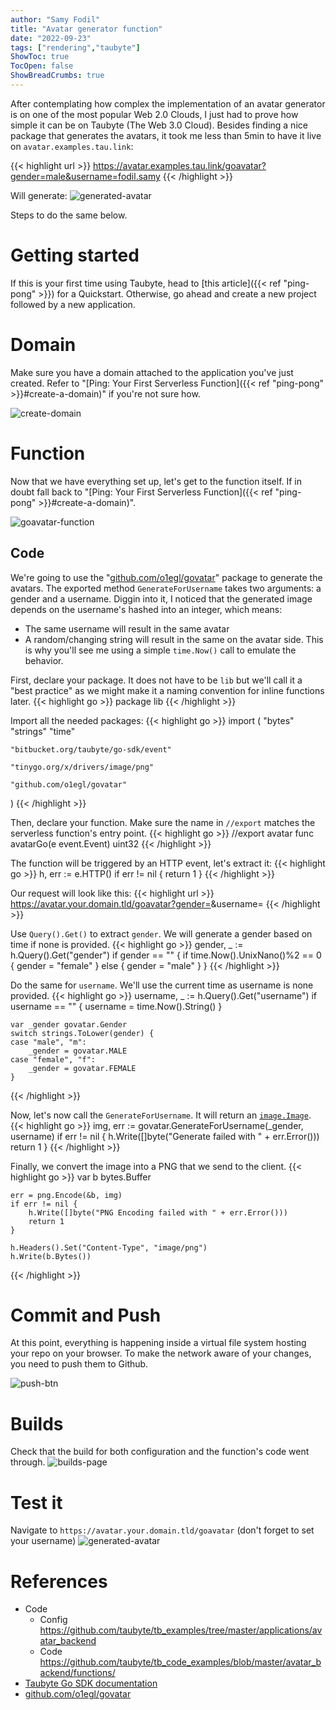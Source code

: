```yaml
---
author: "Samy Fodil"
title: "Avatar generator function"
date: "2022-09-23"
tags: ["rendering","taubyte"]
ShowToc: true
TocOpen: false
ShowBreadCrumbs: true
---
```



After contemplating how complex the implementation of an avatar generator is on one of the most popular Web 2.0 Clouds, I just had to prove how simple it can be on Taubyte (The Web 3.0 Cloud). Besides finding a nice package that generates the avatars, it took me less than 5min to have it live on `avatar.examples.tau.link`:

{{< highlight url >}}
https://avatar.examples.tau.link/goavatar?gender=male&username=fodil.samy
{{< /highlight >}}

Will generate:
![generated-avatar](https://avatar.examples.tau.link/goavatar?gender=male&username=fodil.samy)


Steps to do the same below.

# Getting started
If this is your first time using Taubyte, head to [this article]({{< ref "ping-pong" >}}) for a Quickstart. Otherwise, go ahead and create a new project followed by a new application.

# Domain
Make sure you have a domain attached to the application you've just created. Refer to "[Ping: Your First Serverless Function]({{< ref "ping-pong" >}}#create-a-domain)" if you're not sure how.

![create-domain](../images/create-domain.png)


# Function
Now that we have everything set up, let's get to the function itself. If in doubt fall back to "[Ping: Your First Serverless Function]({{< ref "ping-pong" >}}#create-a-domain)".

![goavatar-function](../images/goavatar-function.png)



## Code
We're going to use the "[github.com/o1egl/govatar](https://github.com/o1egl/govatar)" package to generate the avatars. The exported method `GenerateForUsername` takes two arguments: a gender and a username. Diggin into it, I noticed that the generated image depends on the username's hashed into  an integer, which means:
 - The same username will result in the same avatar
 - A random/changing string will result in the same on the avatar side. This is why you'll see me using a simple `time.Now()` call to emulate the behavior.


First, declare your package. It does not have to be `lib` but we'll call it a "best practice" as we might make it a naming convention for inline functions later.
{{< highlight go >}}
package lib
{{< /highlight >}}


Import all the needed packages:
{{< highlight go >}}
import (
	"bytes"
	"strings"
	"time"

	"bitbucket.org/taubyte/go-sdk/event"

	"tinygo.org/x/drivers/image/png"

	"github.com/o1egl/govatar"
)
{{< /highlight >}}

Then, declare your function. Make sure the name in `//export` matches the serverless function's entry point.
{{< highlight go >}}
//export avatar
func avatarGo(e event.Event) uint32
{{< /highlight >}}

The function will be triggered by an HTTP event, let's extract it:
{{< highlight go >}}
	h, err := e.HTTP()
	if err != nil {
		return 1
	}
{{< /highlight >}}

Our request will look like this:
{{< highlight url >}}
https://avatar.your.domain.tld/goavatar?gender=<gender>&username=<username>
{{< /highlight >}}

Use `Query().Get()` to extract `gender`. We will generate a gender based on time if none is provided.
{{< highlight go >}}
	gender, _ := h.Query().Get("gender")
	if gender == "" {
		if time.Now().UnixNano()%2 == 0 {
			gender = "female"
		} else {
			gender = "male"
		}
	}
{{< /highlight >}}

Do the same for `username`. We'll use the current time as username is none provided.
{{< highlight go >}}
	username, _ := h.Query().Get("username")
	if username == "" {
		username = time.Now().String()
	}

	var _gender govatar.Gender
	switch strings.ToLower(gender) {
	case "male", "m":
		_gender = govatar.MALE
	case "female", "f":
		_gender = govatar.FEMALE
	}

{{< /highlight >}}


Now, let's now call the `GenerateForUsername`. It will return an [`image.Image`](https://pkg.go.dev/image#Image).
{{< highlight go >}}
	img, err := govatar.GenerateForUsername(_gender, username)
	if err != nil {
		h.Write([]byte("Generate failed with " + err.Error()))
		return 1
	}
{{< /highlight >}}

Finally, we convert the image into a PNG that we send to the client.
{{< highlight go >}}
	var b bytes.Buffer

	err = png.Encode(&b, img)
	if err != nil {
		h.Write([]byte("PNG Encoding failed with " + err.Error()))
		return 1
	}

	h.Headers().Set("Content-Type", "image/png")
	h.Write(b.Bytes())

{{< /highlight >}}

# Commit and Push
At this point, everything is happening inside a virtual file system hosting your repo on your browser. To make the network aware of your changes, you need to push them to Github.

![push-btn](../images/push-btn.png)

# Builds
Check that the build for both configuration and the function's code went through.
![builds-page](../images/builds-page.png)

# Test it
Navigate to `https://avatar.your.domain.tld/goavatar` (don't forget to set your username)
![generated-avatar](https://avatar.examples.tau.link/goavatar)

# References
- Code
  - Config https://github.com/taubyte/tb_examples/tree/master/applications/avatar_backend
  - Code https://github.com/taubyte/tb_code_examples/blob/master/avatar_backend/functions/
- [Taubyte Go SDK documentation](https://pkg.go.dev/bitbucket.org/taubyte/go-sdk)
- [github.com/o1egl/govatar](https://github.com/o1egl/govatar)
